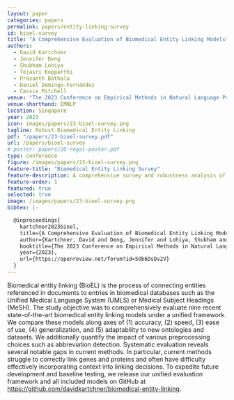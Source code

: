 ```yaml
---
layout: paper
categories: papers
permalink: papers/entity-linking-survey
id: bioel-survey
title: "A Comprehensive Evaluation of Biomedical Entity Linking Models"
authors:
  - David Kartchner
  - Jennifer Deng
  - Shubham Lohiya
  - Tejasri Kopparthi
  - Prasanth Bathala
  - Daniel Domingo-Fernández
  - Cassie Mitchell
venue: "The 2023 Conference on Empirical Methods in Natural Language Processing"
venue-shorthand: EMNLP
location: Singapore
year: 2023
icon: images/papers/23-bioel-survey.png
tagline: Robust Biomedical Entity Linking
pdf: "/papers/23-bioel-survey.pdf"
url: /papers/bioel-survey
# poster: papers/20-regal-poster.pdf
type: conference
figure: /images/papers/23-bioel-survey.png
feature-title: "Biomedical Entity Linking Survey"
feature-description: A comprehensive survey and robustness analysis of biomedical entity linking models for scientific literature
feature-order: 1
featured: true
selected: true
image: /images/papers/23-bioel-survey.png
bibtex: |-

  @inproceedings{
    kartchner2023bioel,
    title={A Comprehensive Evaluation of Biomedical Entity Linking Models},
    author={Kartchner, David and Deng, Jennifer and Lohiya, Shubham and Kopparthi, Tejasri and Bathala, Prasanth and Domingo-Fern\'andez, Daniel and Mitchell, Cassie S},
    booktitle={The 2023 Conference on Empirical Methods in Natural Language Processing},
    year={2023},
    url={https://openreview.net/forum?id=5Ob6DsDv2V}
  }
---
```


  Biomedical entity linking (BioEL) is the process of connecting entities referenced in documents to entries in biomedical databases such as the Unified Medical Language System (UMLS) or Medical Subject Headings (MeSH).  The study objective was to comprehensively evaluate nine recent state-of-the-art biomedical entity linking models under a unified framework.  We compare these models along axes of (1) accuracy, (2) speed, (3) ease of use, (4) generalization, and (5) adaptability to new ontologies and datasets.  We additionally quantify the impact of various preprocessing choices such as abbreviation detection. Systematic evaluation reveals several notable gaps in current methods. In particular, current methods struggle to correctly link genes and proteins and often have difficulty effectively incorporating context into linking decisions. To expedite future development and baseline testing, we release our unified evaluation framework and all included models on GitHub at https://github.com/davidkartchner/biomedical-entity-linking.
